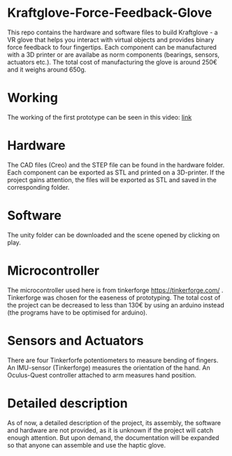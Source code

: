 # Kraftglove-Force-Feedback-Glove
This repo contains the hardware and software files to build Kraftglove - a VR glove that helps you interact with virtual objects and provides binary force feedback to four fingertips. Each component can be manufactured with a 3D printer or are availabe as norm components (bearings, sensors, actuators etc.). The total cost of manufacturing the glove is around 250€ and it weighs around 650g.

# Working
The working of the first prototype can be seen in this video: [link](https://tuc.cloud/index.php/s/GKymDdmrFFk3KKa) 
# Hardware
The CAD files (Creo) and the STEP file can be found in the hardware folder. Each component can be exported as STL and printed on a 3D-printer. If the project gains attention, the files will be exported as STL and saved in the corresponding folder.

# Software
The unity folder can be downloaded and the scene opened by clicking on play.

# Microcontroller
The microcontroller used here is from tinkerforge https://tinkerforge.com/ . Tinkerforge was chosen for the easeness of prototyping. The total cost of the project can be decreased to less than 130€ by using an arduino instead (the programs have to be optimised for arduino).

# Sensors and Actuators
There are four Tinkerforfe potentiometers to measure bending of fingers. An IMU-sensor (Tinkerforge) measures the orientation of the hand. An Oculus-Quest controller attached to arm measures hand position.

# Detailed description
As of now, a detailed description of the project, its assembly, the software and hardware are not provided, as it is unknown if the project will catch enough attention. But upon demand, the documentation will be expanded so that anyone can assemble and use the haptic glove.
